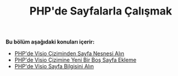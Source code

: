 ﻿---
title: PHP'de Sayfalarla Çalışmak
type: docs
weight: 80
url: /tr/java/working-with-pages-in-php/
---
**Bu bölüm aşağıdaki konuları içerir:**

- [PHP'de Visio Çiziminden Sayfa Nesnesi Alın](/diagram/tr/java/get-a-page-object-from-visio-drawing-in-php/)
- [PHP'de Visio Çizimine Yeni Bir Boş Sayfa Ekleme](/diagram/tr/java/insert-a-new-blank-page-into-a-visio-drawing-in-php/)
- [PHP'de Visio Sayfa Bilgisini Alın](/diagram/tr/java/retrieve-visio-page-information-in-php/)
